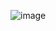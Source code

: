 ![image](https://github.com/mokshkalra2020/workindia-frontend/assets/103810979/a39917be-0947-451c-b5f8-f824f44d4a40)
